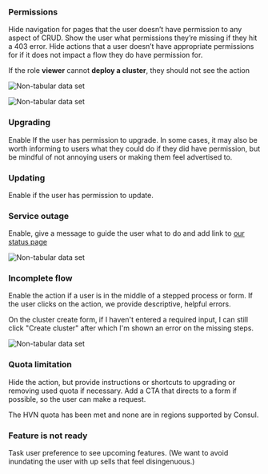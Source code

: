 ### Permissions 

Hide navigation for pages that the user doesn’t have permission to any aspect of CRUD. Show the user what permissions they’re missing if they hit a 403 error. Hide actions that a user doesn’t have appropriate permissions for if it does not impact a flow they do have permission for. 

If the role **viewer** cannot **deploy a cluster**, they should not see the action

![Non-tabular data set](/assets/patterns/disabled-patterns/permissions-example.png)

![Non-tabular data set](/assets/patterns/disabled-patterns/permissions-example-3.png)

### Upgrading

Enable If the user has permission to upgrade. In some cases, it may also be worth informing to users what they could do if they did have permission, but be mindful of not annoying users or making them feel advertised to. 

### Updating

Enable if the user has permission to update.

### Service outage

Enable, give a message to guide the user what to do and add link to [our status page](https://status.hashicorp.com/)

![Non-tabular data set](/assets/patterns/disabled-patterns/service-outage-example.png)

### Incomplete flow

Enable the action if a user is in the middle of a stepped process or form. If the user clicks on the action, we provide descriptive, helpful errors.

On the cluster create form, if I haven't entered a required input, I can still click "Create cluster" after which I'm shown an error on the missing steps.

![Non-tabular data set](/assets/patterns/disabled-patterns/incomplete-flow-example.png)

### Quota limitation

Hide the action, but provide instructions or shortcuts to upgrading or removing used quota if necessary. Add a CTA that directs to a form if possible, so the user can make a request. 

The HVN quota has been met and none are in regions supported by Consul.

### Feature is not ready

Task user preference to see upcoming features.
(We want to avoid inundating the user with up sells that feel disingenuous.)